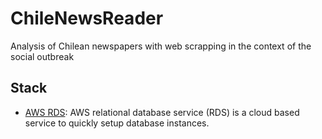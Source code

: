 # ChileNewsReader
Analysis of Chilean newspapers with web scrapping in the context of the social outbreak  

## Stack 
- [AWS RDS](https://aws.amazon.com/getting-starte/tutorials/create-mysql-db/): AWS relational database service (RDS) is a cloud based service to quickly setup database instances. 
